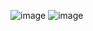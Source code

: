 ![image](https://github.com/Nur-Adnan/Modal-Window-Using-JS/assets/56475820/4e07fa5a-57f8-4a16-a3f0-e2f7b66d702b)
![image](https://github.com/Nur-Adnan/Modal-Window-Using-JS/assets/56475820/635de51f-5dc7-46dd-8048-9ea945c09496)
